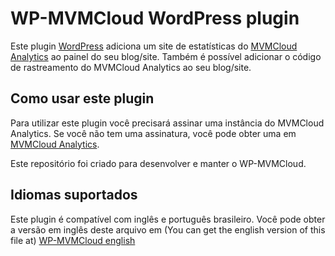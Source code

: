# WP-MVMCloud WordPress plugin

Este plugin [WordPress](https://wordpress.org) adiciona um site de estatísticas do [MVMCloud Analytics](https://www.mvmcloud.net/analytics) ao painel do seu blog/site. Também é possível adicionar o código de rastreamento do MVMCloud Analytics ao seu blog/site.

## Como usar este plugin

Para utilizar este plugin você precisará assinar uma instância do MVMCloud Analytics. Se você não tem uma assinatura, você pode obter uma em [MVMCloud Analytics](https://www.mvmcloud.net/analytics).

Este repositório foi criado para desenvolver e manter o WP-MVMCloud.

## Idiomas suportados

Este plugin é compatível com inglês e português brasileiro. Você pode obter a versão em inglês deste arquivo em (You can get the english version of this file at) [WP-MVMCloud english](https://github.com/mvmcloud/wp-mvmcloud/blob/master/README.md)
